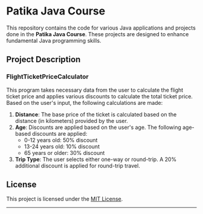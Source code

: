 # Patika Java Course

This repository contains the code for various Java applications and projects done in the **Patika Java Course**. These projects are designed to enhance fundamental Java programming skills.

## Project Description

### **FlightTicketPriceCalculator**

This program takes necessary data from the user to calculate the flight ticket price and applies various discounts to calculate the total ticket price. Based on the user's input, the following calculations are made:

1. **Distance**: The base price of the ticket is calculated based on the distance (in kilometers) provided by the user.
2. **Age**: Discounts are applied based on the user's age. The following age-based discounts are applied:
    - 0-12 years old: 50% discount
    - 13-24 years old: 10% discount
    - 65 years or older: 30% discount
3. **Trip Type**: The user selects either one-way or round-trip. A 20% additional discount is applied for round-trip travel.

## License

This project is licensed under the [MIT License](https://opensource.org/licenses/MIT).

---